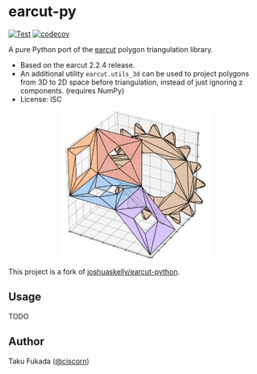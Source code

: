 # earcut-py

[![Test](https://github.com/MIERUNE/earcut-py/actions/workflows/test.yml/badge.svg)](https://github.com/MIERUNE/earcut-py/actions/workflows/test.yml)
[![codecov](https://codecov.io/gh/MIERUNE/earcut-py/graph/badge.svg?token=XdDPzdkBo4)](https://codecov.io/gh/MIERUNE/earcut-py)

A pure Python port of the [earcut](https://github.com/mapbox/earcut) polygon triangulation library.

- Based on the earcut 2.2.4 release.
- An additional utility `earcut.utils_3d` can be used to project polygons from 3D to 2D space before triangulation, instead of just ignoring z components. (requires NumPy)
- License: ISC

<p align="center">
<img src="./docs/images/demo1.png" width="300">
</p>

This project is a fork of [joshuaskelly/earcut-python](https://github.com/joshuaskelly/earcut-python).

## Usage

TODO

## Author

Taku Fukada ([@ciscorn](https://github.com/ciscorn))

